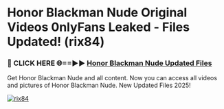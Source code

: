 # Honor Blackman Nude Original Videos 0nlyFans Leaked - Files Updated! (rix84)

<h3>🔴 CLICK HERE 🌐==►► <a href="https://tinyurl.com/yrmya6cz" rel="nofollow">Honor Blackman Nude Updated Files</a></h3>

Get Honor Blackman Nude and all content. Now you can access all videos and pictures of Honor Blackman Nude. New Updated Files 2025!

[![rix84](https://i.imgur.com/FMdXYCs.gif)](https://tinyurl.com/yrmya6cz)
